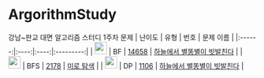 # ArgorithmStudy
강남~판교 대면 알고리즘 스터디 1주차 문제
| 난이도 | 유형 | 번호 | 문제 이름 |
|:------:|:----:|:----:|:---------:|
| <img height="25px" width="25px" src="https://static.solved.ac/tier_small/13.svg"/> | BF | [14658](https://www.acmicpc.net/problem/14658) | [하늘에서 별똥별이 빗발친다](https://www.acmicpc.net/problem/14658) |
| <img height="25px" width="25px" src="https://static.solved.ac/tier_small/10.svg"/> | BFS | [2178](https://www.acmicpc.net/problem/2178) | [미로 탐색](https://www.acmicpc.net/problem/2178) |
| <img height="25px" width="25px" src="https://static.solved.ac/tier_small/11.svg"/> | DP | [1106](https://www.acmicpc.net/problem/1106) | [하늘에서 별똥별이 빗발친다](https://www.acmicpc.net/problem/1106) |